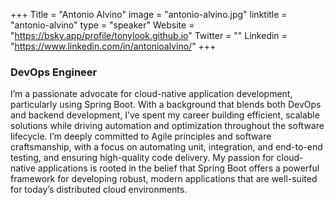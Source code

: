 +++
Title = "Antonio Alvino"
image = "antonio-alvino.jpg"
linktitle = "antonio-alvino"
type = "speaker"
Website = "https://bsky.app/profile/tonylook.github.io"
Twitter = ""
Linkedin = "https://www.linkedin.com/in/antonioalvino/"
+++

### DevOps Engineer

I’m a passionate advocate for cloud-native application development, particularly using Spring Boot. With a background that blends both DevOps and backend development, I’ve spent my career building efficient, scalable solutions while driving automation and optimization throughout the software lifecycle.
I’m deeply committed to Agile principles and software craftsmanship, with a focus on automating unit, integration, and end-to-end testing, and ensuring high-quality code delivery. My passion for cloud-native applications is rooted in the belief that Spring Boot offers a powerful framework for developing robust, modern applications that are well-suited for today’s distributed cloud environments.